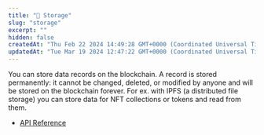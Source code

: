 ```yaml
---
title: "💾 Storage"
slug: "storage"
excerpt: ""
hidden: false
createdAt: "Thu Feb 22 2024 14:49:28 GMT+0000 (Coordinated Universal Time)"
updatedAt: "Tue Mar 19 2024 12:47:22 GMT+0000 (Coordinated Universal Time)"
---
```

You can store data records on the blockchain. A record is stored permanently: it cannot be changed, deleted, or modified by anyone and will be stored on the blockchain forever. For ex. with IPFS (a distributed file storage) you can store data for NFT collections or tokens and read from them.

- [API Reference](/reference/storelog)
